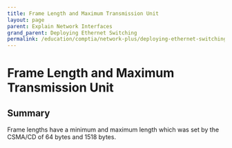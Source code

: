 ```yaml
---
title: Frame Length and Maximum Transmission Unit
layout: page
parent: Explain Network Interfaces 
grand_parent: Deploying Ethernet Switching
permalink: /education/comptia/network-plus/deploying-ethernet-switching/explain-network-interfaces/frame-length-and-maximum-transmission-unit/
---
```


# Frame Length and Maximum Transmission Unit

## Summary

Frame lengths have a minimum and maximum length which was set by the CSMA/CD of 64 bytes and 1518 bytes.
